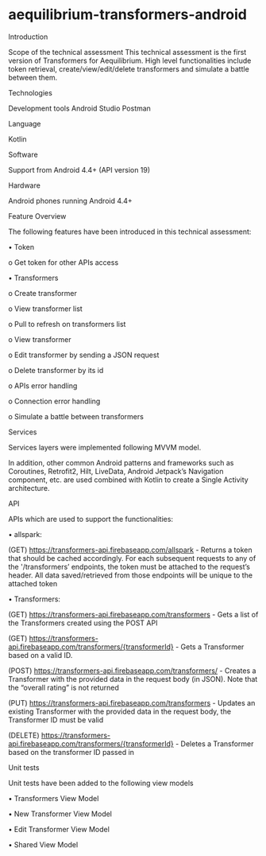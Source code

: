 # aequilibrium-transformers-android

Introduction

Scope of the technical assessment
This technical assessment is the first version of Transformers for Aequilibrium. High level functionalities include token retrieval, create/view/edit/delete transformers and simulate a battle between them.


Technologies


Development tools
Android Studio
Postman


Language

Kotlin


Software

Support from Android 4.4+ (API version 19)


Hardware

Android phones running Android 4.4+



Feature Overview

The following features have been introduced in this technical assessment:

•	Token

o	Get token for other APIs access

•	Transformers

o	Create transformer

o	View transformer list

o	Pull to refresh on transformers list

o	View transformer

o	Edit transformer by sending a JSON request

o	Delete transformer by its id

o	APIs error handling

o	Connection error handling

o	Simulate a battle between transformers



Services

Services layers were implemented following MVVM model.

 
In addition, other common Android patterns and frameworks such as Coroutines, Retrofit2, Hilt, LiveData, Android Jetpack’s Navigation component, etc. are used combined with Kotlin to create a Single Activity architecture.



API

APIs which are used to support the functionalities:

•	allspark:

(GET) https://transformers-api.firebaseapp.com/allspark - Returns a token that should be cached accordingly. For each subsequent requests to any of the '/transformers’ endpoints, the token must be attached to the request’s header. All data saved/retrieved from those endpoints will be unique to the attached token
  
•	Transformers:

(GET) https://transformers-api.firebaseapp.com/transformers - Gets a list of the Transformers created using the POST API

(GET) https://transformers-api.firebaseapp.com/transformers/{transformerId} - Gets a Transformer based on a valid ID.

(POST) https://transformers-api.firebaseapp.com/transformers/ - Creates a Transformer with the provided data in the request body (in JSON). Note that the “overall 
rating” is not returned

(PUT) https://transformers-api.firebaseapp.com/transformers - Updates an existing Transformer with the provided data in the request body, the Transformer ID must 
be valid

(DELETE) https://transformers-api.firebaseapp.com/transformers/{transformerId} - Deletes a Transformer based on the transformer ID passed in




Unit tests

Unit tests have been added to the following view models

•	Transformers View Model

•	New Transformer View Model

•	Edit Transformer View Model

•	Shared View Model
